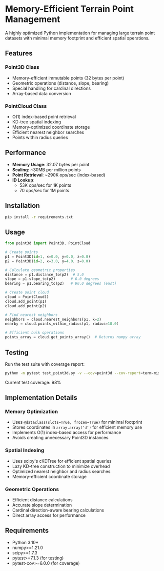 # Memory-Efficient Terrain Point Management

A highly optimized Python implementation for managing large terrain point datasets with minimal memory footprint and efficient spatial operations.

## Features

### Point3D Class
- Memory-efficient immutable points (32 bytes per point)
- Geometric operations (distance, slope, bearing)
- Special handling for cardinal directions
- Array-based data conversion

### PointCloud Class
- O(1) index-based point retrieval
- KD-tree spatial indexing
- Memory-optimized coordinate storage
- Efficient nearest neighbor searches
- Points within radius queries

## Performance

- **Memory Usage**: 32.07 bytes per point
- **Scaling**: ~30MB per million points
- **Point Retrieval**: ~290K ops/sec (index-based)
- **ID Lookup**: 
  - 53K ops/sec for 1K points
  - 70 ops/sec for 1M points

## Installation

```bash
pip install -r requirements.txt
```

## Usage

```python
from point3d import Point3D, PointCloud

# Create points
p1 = Point3D(id=1, x=0.0, y=0.0, z=0.0)
p2 = Point3D(id=2, x=3.0, y=4.0, z=0.0)

# Calculate geometric properties
distance = p1.distance_to(p2)  # 5.0
slope = p1.slope_to(p2)       # 0.0 degrees
bearing = p1.bearing_to(p2)   # 90.0 degrees (east)

# Create point cloud
cloud = PointCloud()
cloud.add_point(p1)
cloud.add_point(p2)

# Find nearest neighbors
neighbors = cloud.nearest_neighbors(p1, k=2)
nearby = cloud.points_within_radius(p1, radius=10.0)

# Efficient bulk operations
points_array = cloud.get_points_array()  # Returns numpy array
```

## Testing

Run the test suite with coverage report:

```bash
python -m pytest test_point3d.py -v --cov=point3d --cov-report=term-missing
```

Current test coverage: 98%

## Implementation Details

### Memory Optimization
- Uses `@dataclass(slots=True, frozen=True)` for minimal footprint
- Stores coordinates in `array.array('d')` for efficient memory use
- Implements O(1) index-based access for performance
- Avoids creating unnecessary Point3D instances

### Spatial Indexing
- Uses scipy's cKDTree for efficient spatial queries
- Lazy KD-tree construction to minimize overhead
- Optimized nearest neighbor and radius searches
- Memory-efficient coordinate storage

### Geometric Operations
- Efficient distance calculations
- Accurate slope determination
- Cardinal direction-aware bearing calculations
- Direct array access for performance

## Requirements

- Python 3.10+
- numpy>=1.21.0
- scipy>=1.7.3
- pytest>=7.1.3 (for testing)
- pytest-cov>=6.0.0 (for coverage)
